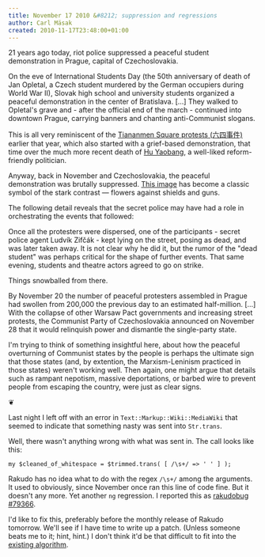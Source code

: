 ```yaml
---
title: November 17 2010 &#8212; suppression and regressions
author: Carl Mäsak
created: 2010-11-17T23:48:00+01:00
---
```

21 years ago today, riot police suppressed a peaceful student demonstration in Prague, capital of Czechoslovakia.

<div class="quote">On the eve of International Students Day (the 50th anniversary of death of Jan Opletal, a Czech student murdered by the German occupiers during World War II), Slovak high school and university students organized a peaceful demonstration in the center of Bratislava. [...] They walked to Opletal's grave and - after the official end of the march - continued into downtown Prague, carrying banners and chanting anti-Communist slogans.</div>

This is all very reminiscent of the [Tiananmen Square protests (六四事件)](http://en.wikipedia.org/wiki/Tiananmen_Square_protests_of_1989) earlier that year, which also started with a grief-based demonstration, that time over the much more recent death of [Hu Yaobang](http://en.wikipedia.org/wiki/Hu_Yaobang), a well-liked reform-friendly politician.

Anyway, back in November and Czechoslovakia, the peaceful demonstration was brutally suppressed. [This image](http://en.wikipedia.org/wiki/File:Policemen_and_flowers.jpg) has become a classic symbol of the stark contrast &mdash; flowers against shields and guns.

The following detail reveals that the secret police may have had a role in orchestrating the events that followed:

<div class="quote">Once all the protesters were dispersed, one of the participants - secret police agent Ludvík Zifčák - kept lying on the street, posing as dead, and was later taken away. It is not clear why he did it, but the rumor of the "dead student" was perhaps critical for the shape of further events. That same evening, students and theatre actors agreed to go on strike.</div>

Things snowballed from there.

<div class="quote">By November 20 the number of peaceful protesters assembled in Prague had swollen from 200,000 the previous day to an estimated half-million. [...] With the collapse of other Warsaw Pact governments and increasing street protests, the Communist Party of Czechoslovakia announced on November 28 that it would relinquish power and dismantle the single-party state.</div>

I'm trying to think of something insightful here, about how the peaceful overturning of Communist states by the people is perhaps the ultimate sign that those states (and, by extention, the Marxism-Leninism practiced in those states) weren't working well. Then again, one might argue that details such as rampant nepotism, massive deportations, or barbed wire to prevent people from escaping the country, were just as clear signs.

<p class='separator'>&#10086;</p>

Last night I left off with an error in `Text::Markup::Wiki::MediaWiki` that seemed to indicate that something nasty was sent into `Str.trans`.

Well, there wasn't anything wrong with what was sent in. The call looks like this:

    my $cleaned_of_whitespace = $trimmed.trans( [ /\s+/ => ' ' ] );

Rakudo has no idea what to do with the regex `/\s+/` among the arguments. It used to obviously, since November once ran this line of code fine. But it doesn't any more. Yet another `ng` regression. I reported this as [rakudobug #79366](http://rt.perl.org/rt3/Ticket/Display.html?id=79366).

I'd like to fix this, preferably before the monthly release of Rakudo tomorrow. We'll see if I have time to write up a patch. (Unless someone beats me to it; hint, hint.) I don't think it'd be that difficult to fit into the [existing algorithm](http://strangelyconsistent.org/blog/november-7-2010-man-we-suck-at-this).
